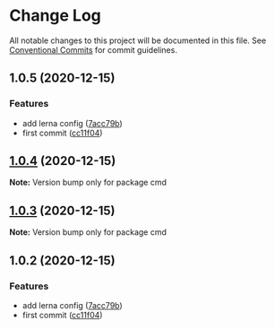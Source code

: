 # Change Log

All notable changes to this project will be documented in this file.
See [Conventional Commits](https://conventionalcommits.org) for commit guidelines.

## 1.0.5 (2020-12-15)

### Features

- add lerna config ([7acc79b](https://github.com/arantespp/monorepo-example/commit/7acc79b))
- first commit ([cc11f04](https://github.com/arantespp/monorepo-example/commit/cc11f04))

## [1.0.4](https://github.com/arantespp/monorepo-example/compare/cmd@1.0.3...cmd@1.0.4) (2020-12-15)

**Note:** Version bump only for package cmd

## [1.0.3](https://github.com/arantespp/monorepo-example/compare/cmd@1.0.2...cmd@1.0.3) (2020-12-15)

**Note:** Version bump only for package cmd

## 1.0.2 (2020-12-15)

### Features

- add lerna config ([7acc79b](https://github.com/arantespp/monorepo-example/commit/7acc79b))
- first commit ([cc11f04](https://github.com/arantespp/monorepo-example/commit/cc11f04))
